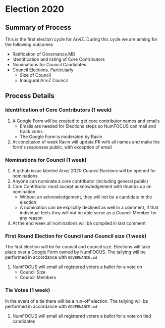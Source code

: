 # Election 2020

## Summary of Process
This is the first election cycle for ArviZ. During this cycle we are aiming
for the following outcomes

* Ratification of Governance.MD
* Identification and listing of Core Contributors
* Nominations for Council Candidates 
* Council Elections. Particularly
  * Size of Council
  * Inaugural ArviZ Council


## Process Details
### Identification of Core Contributors (1 week)
1. A Google Form will be created to get core contributor names and emails
    * Emails are needed for Elections steps so NumFOCUS can mail and track votes
    * The Google Form is moderated by Ravin
2. At conclusion of week Ravin will update PR with all names and make the form's responses public,
with exception of email


### Nominations for Council (1 week)
1. A github issue labeled *Arviz 2020 Council Elections* will be opened for nominations
2. Anyone can nominate a core contributor (including general public)
3. Core Contributor must accept acknowledgement with thumbs up on nomination
   * Without an acknowledgement, they will not be a candidate in the election.
   * A nomination can be explicitly declined as well in a comment, if that individual
   feels they will not be able serve as a Council Member for any reason
4. At the end week all nominations will be compiled in last comment


### First Round Election for Council and Council size (1 week)
The first election will be for council and council size. Elections will take place over 
a Google Form owned by NumFOCUS. The tallying will be performed in accordance with `GOVERNANCE.md`

1. NumFOCUS will email all registered voters a ballot for a vote on
    * Council Size
    * Council Members
   
 
### Tie Votes (1 week)
In the event of a tie there will be a run-off election. 
The tallying will be performed in accordance with `GOVERNANCE.md`

1. NumFOCUS will email all registered voters a ballot for a vote on tied candidates
